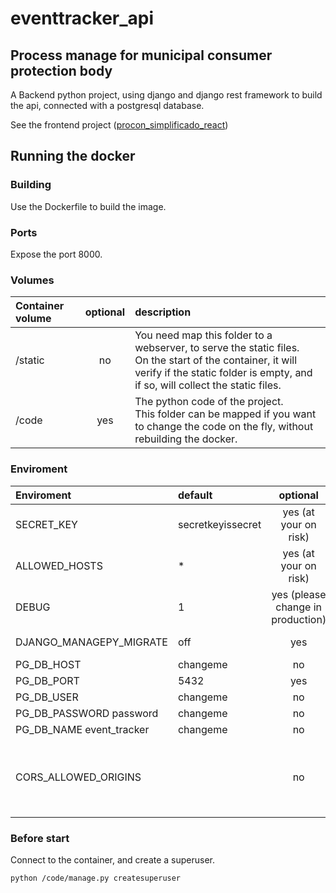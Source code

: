 # eventtracker_api

## Process manage for municipal consumer protection body
A Backend python project, using django and django rest framework to build the api, connected with a postgresql database.

See the frontend project ([procon_simplificado_react](https://github.com/JonasBM/procon_simplificado_react))

## Running the docker

### Building
Use the Dockerfile to build the image.

### Ports
Expose the port 8000.

### Volumes
| Container volume | optional | description |
|:--|:-:|:--|
/static | no | You need map this folder to a webserver, to serve the static files.<br />On the start of the container, it will verify if the static folder is empty, and if so, will collect the static files.
/code | yes | The python code of the project.<br />This folder can be mapped if you want to change the code on the fly, without rebuilding the docker.

### Enviroment
| Enviroment | default | optional | description |
:--|:--|:-:|:--|
SECRET_KEY | secretkeyissecret | yes (at your on risk) | secret key for your django project. Please change this!
ALLOWED_HOSTS | * | yes (at your on risk) | allowed urls to your backend
DEBUG | 1 | yes (please change in production) | 0 => debug off, 1 => debug on
DJANGO_MANAGEPY_MIGRATE | off | yes | change to on with you want to make a migrate on the start of the container
PG_DB_HOST | changeme | no | Host of your database (postgresql), without port
PG_DB_PORT | 5432 | yes | Port for your database 
PG_DB_USER | changeme | no | Name of the user to access the database
PG_DB_PASSWORD password | changeme | no | password to access the database
PG_DB_NAME event_tracker | changeme | no | Name of the database
CORS_ALLOWED_ORIGINS |  | no | Endpoint of your frontend. To allow communication between diferent domains or subdomains.<br /> Can be multiple addresses separated with a comma (https://domainone.com,https://domaintwo.com)

### Before start
Connect to the container, and create a superuser.
```
python /code/manage.py createsuperuser
```
